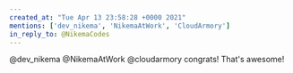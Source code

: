 ```yaml
---
created_at: "Tue Apr 13 23:58:28 +0000 2021"
mentions: ['dev_nikema', 'NikemaAtWork', 'CloudArmory']
in_reply_to: @NikemaCodes
---
```


@dev_nikema @NikemaAtWork @cloudarmory congrats! That's awesome!